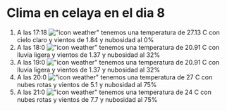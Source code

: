 # Clima en celaya en el dia 8

1. A las 17:18 !["icon weather"](http://openweathermap.org/img/w/01d.png) tenemos una temperatura de 27.13 C con cielo claro y  vientos de 1.84 y nubosidad al 0%
1. A las 18:0 !["icon weather"](http://openweathermap.org/img/w/10d.png) tenemos una temperatura de 20.91 C con lluvia ligera y  vientos de 1.37 y nubosidad al 32%
1. A las 19:0 !["icon weather"](http://openweathermap.org/img/w/10d.png) tenemos una temperatura de 20.91 C con lluvia ligera y  vientos de 1.37 y nubosidad al 32%
1. A las 20:0 !["icon weather"](http://openweathermap.org/img/w/04d.png) tenemos una temperatura de 27 C con nubes rotas y  vientos de 5.1 y nubosidad al 75%
1. A las 21:0 !["icon weather"](http://openweathermap.org/img/w/04n.png) tenemos una temperatura de 24 C con nubes rotas y  vientos de 7.7 y nubosidad al 75%
